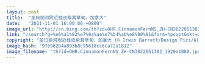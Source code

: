 ```yaml
---
layout: post
title:  "圣玛丽河附近桂皮紫萁草甸，加拿大"
date:   "2021-11-01 16:00:00 +0800"
image_url: "http://cn.bing.com/th?id=OHR.CinnamonFernNS_ZH-CN3822051382_1920x1080.jpg&rf=LaDigue_1920x1080.jpg&pid=hp"
link: "/search?q=%e6%a1%82%e7%9a%ae%e7%b4%ab%e8%90%81&form=hpcapt&mkt=zh-cn"
copyright: "圣玛丽河附近桂皮紫萁草甸，加拿大 (© Irwin Barrett/Design Pics/Alamy)"
image_hash: "970962b4a893b8c95618cc6ca72a1812"
image_filename: "th?id=OHR.CinnamonFernNS_ZH-CN3822051382_1920x1080.jpg&rf=LaDigue_1920x1080.jpg&pid=hp"
---
```


